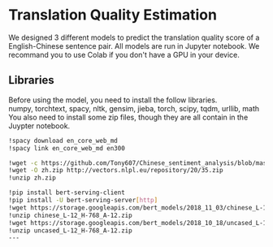 # Translation Quality Estimation
We designed 3 different models to predict the translation quality score of a English-Chinese sentence pair. All models are run in Jupyter notebook. We recommand you to use Colab if you don't have a GPU in your device.
## Libraries
Before using the model, you need to install the follow libraries.<br/>
numpy, torchtext, spacy, nltk, gensim, jieba, torch, scipy, tqdm, urllib, math<br/>
You also need to install some zip files, though they are all contain in the Juypter notebook.<br/>
```bash
!spacy download en_core_web_md
!spacy link en_core_web_md en300

!wget -c https://github.com/Tony607/Chinese_sentiment_analysis/blob/master/data/chinese_stop_words.txt
!wget -O zh.zip http://vectors.nlpl.eu/repository/20/35.zip
!unzip zh.zip 

!pip install bert-serving-client
!pip install -U bert-serving-server[http]
!wget https://storage.googleapis.com/bert_models/2018_11_03/chinese_L-12_H-768_A-12.zip
!unzip chinese_L-12_H-768_A-12.zip
!wget https://storage.googleapis.com/bert_models/2018_10_18/uncased_L-12_H-768_A-12.zip
!unzip uncased_L-12_H-768_A-12.zip
---
